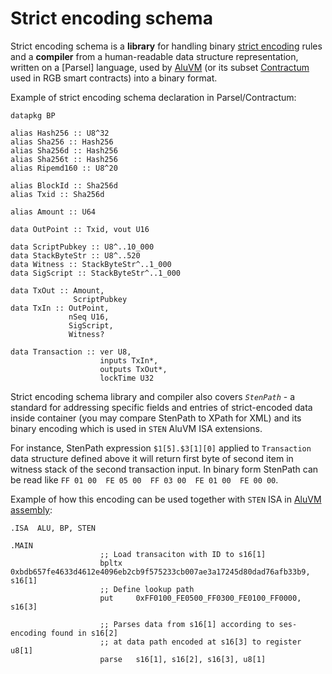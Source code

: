 # Strict encoding schema

Strict encoding schema is a **library** for handling binary [strict encoding] 
rules and a **compiler** from a human-readable data structure representation, 
written on a [Parsel] language, used by [AluVM] (or its subset [Contractum] used
in RGB smart contracts) into a binary format.

Example of strict encoding schema declaration in Parsel/Contractum:
```parsel
datapkg BP

alias Hash256 :: U8^32
alias Sha256 :: Hash256
alias Sha256d :: Hash256
alias Sha256t :: Hash256
alias Ripemd160 :: U8^20

alias BlockId :: Sha256d
alias Txid :: Sha256d

alias Amount :: U64

data OutPoint :: Txid, vout U16

data ScriptPubkey :: U8^..10_000
data StackByteStr :: U8^..520
data Witness :: StackByteStr^..1_000
data SigScript :: StackByteStr^..1_000

data TxOut :: Amount, 
              ScriptPubkey
data TxIn :: OutPoint, 
             nSeq U16, 
             SigScript, 
             Witness?

data Transaction :: ver U8, 
                    inputs TxIn*,
                    outputs TxOut*,
                    lockTime U32
```

Strict encoding schema library and compiler also covers *`StenPath`* - a 
standard for addressing specific fields and entries of strict-encoded data 
inside container (you may compare StenPath to XPath for XML) and its binary
encoding which is used in `STEN` AluVM ISA extensions.

For instance, StenPath expression `$1[5].$3[1][0]` applied to `Transaction`
data structure defined above it will return first byte of second
item in witness stack of the second transaction input. In binary form StenPath
can be read like `FF 01 00  FE 05 00  FF 03 00  FE 01 00  FE 00 00`.

Example of how this encoding can be used together with `STEN` ISA in 
[AluVM assembly]:

```aluasm
.ISA  ALU, BP, STEN

.MAIN
                    ;; Load transaciton with ID to s16[1]
                    bpltx   0xbdb657fe4633d4612e4096eb2cb9f575233cb007ae3a17245d80dad76afb33b9, s16[1]
                    ;; Define lookup path
                    put     0xFF0100_FE0500_FF0300_FE0100_FF0000, s16[3]

                    ;; Parses data from s16[1] according to ses-encoding found in s16[2]
                    ;; at data path encoded at s16[3] to register u8[1]
                    parse   s16[1], s16[2], s16[3], u8[1]
```

[strict encoding]: https://strict-encoding.lnp-bp.org
[AluVM]: https://www.aluvm.org
[ParselTongue]: https://parsel-lang.org
[Contractum]: https://github.com/rgb-org/contractum-lang
[AluVM assembly]: https://github.com/pandoracore/aluasm
